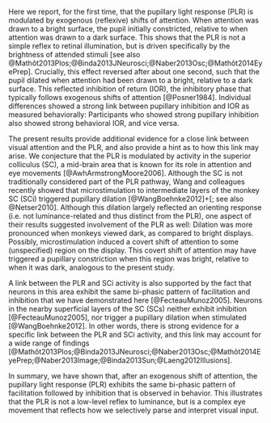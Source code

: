 Here we report, for the first time, that the pupillary light response (PLR) is modulated by exogenous (reflexive) shifts of attention. When attention was drawn to a bright surface, the pupil initially constricted, relative to when attention was drawn to a dark surface. This shows that the PLR is not a simple reflex to retinal illumination, but is driven specifically by the brightness of attended stimuli [see also @Mathôt2013Plos;@Binda2013JNeurosci;@Naber2013Osc;@Mathôt2014EyePrep]. Crucially, this effect reversed after about one second, such that the pupil dilated when attention had been drawn to a bright, relative to a dark surface. This reflected inhibition of return (IOR), the inhibitory phase that typically follows exogenous shifts of attention [@Posner1984]. Individual differences showed a strong link between pupillary inhibition and IOR as measured behaviorally: Participants who showed strong pupillary inhibition also showed strong behavioral IOR, and vice versa.

The present results provide additional evidence for a close link between visual attention and the PLR, and also provide a hint as to how this link may arise. We conjecture that the PLR is modulated by activity in the superior colliculus (SC), a mid-brain area that is known for its role in attention and eye movements [@AwhArmstrongMoore2006]. Although the SC is not traditionally considered part of the PLR pathway, Wang and colleagues recently showed that microstimulation to intermediate layers of the monkey SC (SCi) triggered pupillary dilation [@WangBoehnke2012]+[; see also @Netser2010]. Although this dilation largely reflected an orienting response (i.e. not luminance-related and thus distinct from the PLR), one aspect of their results suggested involvement of the PLR as well: Dilation was more pronounced when monkeys viewed dark, as compared to bright displays. Possibly, microstimulation induced a covert shift of attention to some (unspecified) region on the display. This covert shift of attention may have triggered a pupillary constriction when this region was bright, relative to when it was dark, analogous to the present study.

A link between the PLR and SCi activity is also supported by the fact that neurons in this area exhibit the same bi-phasic pattern of facilitation and inhibition that we have demonstrated here [@FecteauMunoz2005]. Neurons in the nearby superficial layers of the SC (SCs) neither exhibit inhibition [@FecteauMunoz2005], nor trigger a pupillary dilation when stimulated [@WangBoehnke2012]. In other words, there is strong evidence for a specific link between the PLR and SCi activity, and this link may account for a wide range of findings [@Mathôt2013Plos;@Binda2013JNeurosci;@Naber2013Osc;@Mathôt2014EyePrep;@Naber2013Image;@Binda2013Sun;@Laeng2012Illusions].

In summary, we have shown that, after an exogenous shift of attention, the pupillary light response (PLR) exhibits the same bi-phasic pattern of facilitation followed by inhibition that is observed in behavior. This illustrates that the PLR is not a low-level reflex to luminance, but is a complex eye movement that reflects how we selectively parse and interpret visual input.
